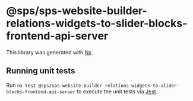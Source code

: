 # @sps/sps-website-builder-relations-widgets-to-slider-blocks-frontend-api-server

This library was generated with [Nx](https://nx.dev).

## Running unit tests

Run `nx test @sps/sps-website-builder-relations-widgets-to-slider-blocks-frontend-api-server` to execute the unit tests via [Jest](https://jestjs.io).
